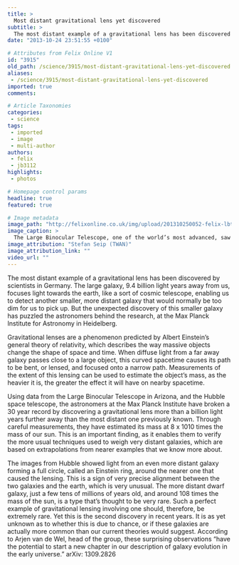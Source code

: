 ```yaml
---
title: >
  Most distant gravitational lens yet discovered
subtitle: >
  The most distant example of a gravitational lens has been discovered by scientists in Germany.
date: "2013-10-24 23:51:55 +0100"

# Attributes from Felix Online V1
id: "3915"
old_path: /science/3915/most-distant-gravitational-lens-yet-discovered
aliases:
 - /science/3915/most-distant-gravitational-lens-yet-discovered
imported: true
comments:

# Article Taxonomies
categories:
 - science
tags:
 - imported
 - image
 - multi-author
authors:
 - felix
 - jb3112
highlights:
 - photos

# Homepage control params
headline: true
featured: true

# Image metadata
image_path: "http://felixonline.co.uk/img/upload/201310250052-felix-lbt_seip.jpg"
image_caption: >
  The Large Binocular Telescope, one of the world’s most advanced, saw first light in 2005
image_attribution: "Stefan Seip (TWAN)"
image_attribution_link: ""
video_url: ""
---
```


The most distant example of a gravitational lens has been discovered by scientists in Germany. The large galaxy, 9.4 billion light years away from us, focuses light towards the earth, like a sort of cosmic telescope, enabling us to detect another smaller, more distant galaxy that would normally be too dim for us to pick up. But the unexpected discovery of this smaller galaxy has puzzled the astronomers behind the research, at the Max Planck Institute for Astronomy in Heidelberg.

Gravitational lenses are a phenomenon predicted by Albert Einstein’s general theory of relativity, which describes the way massive objects change the shape of space and time. When diffuse light from a far away galaxy passes close to a large object, this curved spacetime causes its path to be bent, or lensed, and focused onto a narrow path. Measurements of the extent of this lensing can be used to estimate the object’s mass, as the heavier it is, the greater the effect it will have on nearby spacetime.

Using data from the Large Binocular Telescope in Arizona, and the Hubble space telescope, the astronomers at the Max Planck Institute have broken a 30 year record by discovering a gravitational lens more than a billion light years further away than the most distant one previously known. Through careful measurements, they have estimated its mass at 8 x 1010 times the mass of our sun. This is an important finding, as it enables them to verify the more usual techniques used to weigh very distant galaxies, which are based on extrapolations from nearer examples that we know more about.

The images from Hubble showed light from an even more distant galaxy forming a full circle, called an Einstein ring, around the nearer one that caused the lensing. This is a sign of very precise alignment between the two galaxies and the earth, which is very unusual. The more distant dwarf galaxy, just a few tens of millions of years old, and around 108 times the mass of the sun, is a type that’s thought to be very rare. Such a perfect example of gravitational lensing involving one should, therefore, be extremely rare. Yet this is the second discovery in recent years. It is as yet unknown as to whether this is due to chance, or if these galaxies are actually more common than our current theories would suggest. According to Arjen van de Wel, head of the group, these surprising observations “have the potential to start a new chapter in our description of galaxy evolution in the early universe.”
 arXiv: 1309.2826
